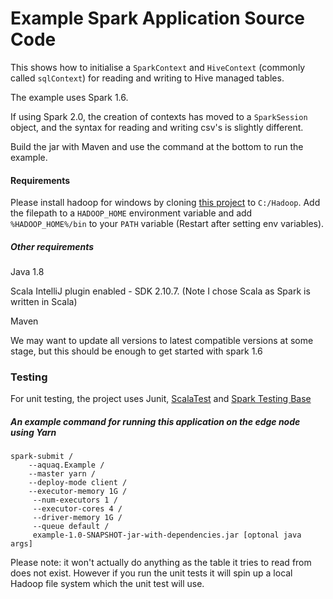 # Example Spark Application Source Code

This shows how to initialise a `SparkContext` and `HiveContext` (commonly called `sqlContext`) for reading and writing to Hive managed tables.

The example uses Spark 1.6.

If using Spark 2.0, the creation of contexts has moved to a `SparkSession` object, and the syntax for reading and writing csv's is slightly different.

Build the jar with Maven and use the command at the bottom to run the example.

#### Requirements

Please install hadoop for windows by cloning [this project](https://github.com/srccodes/hadoop-common-2.2.0-bin
) to `C:/Hadoop`. Add the filepath to a `HADOOP_HOME` environment variable and add `%HADOOP_HOME%/bin` to your `PATH` variable
(Restart after setting env variables).
##### Other requirements

Java 1.8 

Scala IntelliJ plugin enabled - SDK 2.10.7.
(Note I chose Scala as Spark is written in Scala)

Maven

We may want to update all versions to latest compatible versions at some stage, but this should be enough to get started with spark 1.6

### Testing

For unit testing, the project uses Junit, [ScalaTest](http://www.scalatest.org/) and [Spark Testing Base](https://github.com/holdenk/spark-testing-base/wiki
)

##### An example command for running this application on the edge node using Yarn

```
spark-submit /
	--aquaq.Example /
	--master yarn /
	--deploy-mode client /
	--executor-memory 1G /
	 --num-executors 1 /
	 --executor-cores 4 /
	 --driver-memory 1G /
	 --queue default /
	 example-1.0-SNAPSHOT-jar-with-dependencies.jar [optonal java args]
```

Please note: it won't actually do anything as the table it tries to read from does not exist.
However if you run the unit tests it will spin up a local Hadoop file system which the unit test will use.
